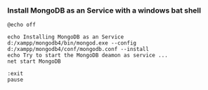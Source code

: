 ### Install MongoDB as an Service with a windows bat shell

```pow
@echo off 

echo Installing MongoDB as an Service 
d:/xampp/mongodb4/bin/mongod.exe --config d:/xampp/mongodb4/conf/mongodb.conf --install
echo Try to start the MongoDB deamon as service ... 
net start MongoDB

:exit 
pause
```

